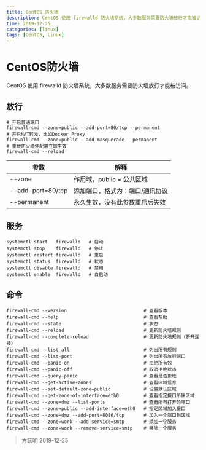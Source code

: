 ```yaml
---
title: CentOS 防火墙
description: CentOS 使用 firewalld 防火墙系统，大多数服务需要防火墙放行才能被访问。
time: 2019-12-25
categories: [linux]
tags: [CentOS, Linux]
---
```


# CentOS防火墙

CentOS 使用 firewalld 防火墙系统，大多数服务需要防火墙放行才能被访问。

## 放行

```shell
# 开启普通端口
firewall-cmd --zone=public --add-port=80/tcp --permanent
# 开启NAT转发，比如Docker Proxy
firewall-cmd --zone=public --add-masquerade --permanent
# 重载防火墙使配置立即生效
firewall-cmd --reload
```

|       参数        |              解释               |
| ----------------- | ------------------------------- |
| --zone            | 作用域，public = 公共区域       |
| --add-port=80/tcp | 添加端口，格式为：端口/通讯协议 |
| --permanent       | 永久生效，没有此参数重启后失效  |

## 服务

```shell
systemctl start   firewalld   # 启动
systemctl stop    firewalld   # 停止
systemctl restart firewalld   # 重启
systemctl status  firewalld   # 状态
systemctl disable firewalld   # 禁用
systemctl enable  firewalld   # 自启动
```

## 命令

```shell
firewall-cmd --version                            # 查看版本
firewall-cmd --help                               # 查看帮助
firewall-cmd --state                              # 状态
firewall-cmd --reload                             # 更新防火墙规则
firewall-cmd --complete-reload                    # 更新防火墙规则（断开连接）
firewall-cmd --list-all                           # 列出所有规则
firewall-cmd --list-port                          # 列出所有放行端口
firewall-cmd --panic-on                           # 拒绝所有包
firewall-cmd --panic-off                          # 取消拒绝状态
firewall-cmd --query-panic                        # 查看是否拒绝
firewall-cmd --get-active-zones                   # 查看区域信息
firewall-cmd --set-default-zone=public            # 设置默认区域
firewall-cmd --get-zone-of-interface=eth0         # 查看指定接口所属区域
firewall-cmd --zone=dmz --list-ports              # 查看所有打开的端口
firewall-cmd --zone=public --add-interface=eth0   # 指定区域加入接口
firewall-cmd --zone=dmz --add-port=8080/tcp       # 加入一个端口到区域
firewall-cmd --zone=work --add-service=smtp       # 添加一个服务
firewall-cmd --zone=work --remove-service=smtp    # 移除一个服务
```

> 方跃明
> 2019-12-25
